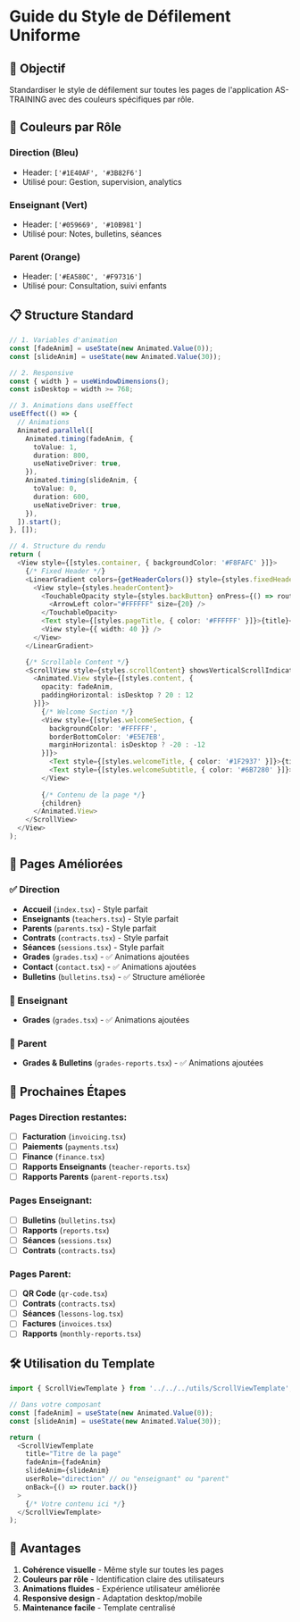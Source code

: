 # Guide du Style de Défilement Uniforme

## 🎯 Objectif
Standardiser le style de défilement sur toutes les pages de l'application AS-TRAINING avec des couleurs spécifiques par rôle.

## 🎨 Couleurs par Rôle

### Direction (Bleu)
- Header: `['#1E40AF', '#3B82F6']`
- Utilisé pour: Gestion, supervision, analytics

### Enseignant (Vert)
- Header: `['#059669', '#10B981']`
- Utilisé pour: Notes, bulletins, séances

### Parent (Orange)
- Header: `['#EA580C', '#F97316']`
- Utilisé pour: Consultation, suivi enfants

## 📋 Structure Standard

```typescript
// 1. Variables d'animation
const [fadeAnim] = useState(new Animated.Value(0));
const [slideAnim] = useState(new Animated.Value(30));

// 2. Responsive
const { width } = useWindowDimensions();
const isDesktop = width >= 768;

// 3. Animations dans useEffect
useEffect(() => {
  // Animations
  Animated.parallel([
    Animated.timing(fadeAnim, {
      toValue: 1,
      duration: 800,
      useNativeDriver: true,
    }),
    Animated.timing(slideAnim, {
      toValue: 0,
      duration: 600,
      useNativeDriver: true,
    }),
  ]).start();
}, []);

// 4. Structure du rendu
return (
  <View style={[styles.container, { backgroundColor: '#F8FAFC' }]}>
    {/* Fixed Header */}
    <LinearGradient colors={getHeaderColors()} style={styles.fixedHeader}>
      <View style={styles.headerContent}>
        <TouchableOpacity style={styles.backButton} onPress={() => router.back()}>
          <ArrowLeft color="#FFFFFF" size={20} />
        </TouchableOpacity>
        <Text style={[styles.pageTitle, { color: '#FFFFFF' }]}>{title}</Text>
        <View style={{ width: 40 }} />
      </View>
    </LinearGradient>

    {/* Scrollable Content */}
    <ScrollView style={styles.scrollContent} showsVerticalScrollIndicator={false}>
      <Animated.View style={[styles.content, { 
        opacity: fadeAnim, 
        paddingHorizontal: isDesktop ? 20 : 12 
      }]}>
        {/* Welcome Section */}
        <View style={[styles.welcomeSection, { 
          backgroundColor: '#FFFFFF', 
          borderBottomColor: '#E5E7EB', 
          marginHorizontal: isDesktop ? -20 : -12 
        }]}>
          <Text style={[styles.welcomeTitle, { color: '#1F2937' }]}>{title}</Text>
          <Text style={[styles.welcomeSubtitle, { color: '#6B7280' }]}>{subtitle}</Text>
        </View>
        
        {/* Contenu de la page */}
        {children}
      </Animated.View>
    </ScrollView>
  </View>
);
```

## 🚀 Pages Améliorées

### ✅ Direction
- **Accueil** (`index.tsx`) - Style parfait
- **Enseignants** (`teachers.tsx`) - Style parfait
- **Parents** (`parents.tsx`) - Style parfait
- **Contrats** (`contracts.tsx`) - Style parfait
- **Séances** (`sessions.tsx`) - Style parfait
- **Grades** (`grades.tsx`) - ✅ Animations ajoutées
- **Contact** (`contact.tsx`) - ✅ Animations ajoutées
- **Bulletins** (`bulletins.tsx`) - ✅ Structure améliorée

### 🔄 Enseignant
- **Grades** (`grades.tsx`) - ✅ Animations ajoutées

### 🔄 Parent
- **Grades & Bulletins** (`grades-reports.tsx`) - ✅ Animations ajoutées

## 📝 Prochaines Étapes

### Pages Direction restantes:
- [ ] **Facturation** (`invoicing.tsx`)
- [ ] **Paiements** (`payments.tsx`)
- [ ] **Finance** (`finance.tsx`)
- [ ] **Rapports Enseignants** (`teacher-reports.tsx`)
- [ ] **Rapports Parents** (`parent-reports.tsx`)

### Pages Enseignant:
- [ ] **Bulletins** (`bulletins.tsx`)
- [ ] **Rapports** (`reports.tsx`)
- [ ] **Séances** (`sessions.tsx`)
- [ ] **Contrats** (`contracts.tsx`)

### Pages Parent:
- [ ] **QR Code** (`qr-code.tsx`)
- [ ] **Contrats** (`contracts.tsx`)
- [ ] **Séances** (`lessons-log.tsx`)
- [ ] **Factures** (`invoices.tsx`)
- [ ] **Rapports** (`monthly-reports.tsx`)

## 🛠️ Utilisation du Template

```typescript
import { ScrollViewTemplate } from '../../../utils/ScrollViewTemplate';

// Dans votre composant
const [fadeAnim] = useState(new Animated.Value(0));
const [slideAnim] = useState(new Animated.Value(30));

return (
  <ScrollViewTemplate 
    title="Titre de la page"
    fadeAnim={fadeAnim}
    slideAnim={slideAnim}
    userRole="direction" // ou "enseignant" ou "parent"
    onBack={() => router.back()}
  >
    {/* Votre contenu ici */}
  </ScrollViewTemplate>
);
```

## 🎯 Avantages

1. **Cohérence visuelle** - Même style sur toutes les pages
2. **Couleurs par rôle** - Identification claire des utilisateurs
3. **Animations fluides** - Expérience utilisateur améliorée
4. **Responsive design** - Adaptation desktop/mobile
5. **Maintenance facile** - Template centralisé 